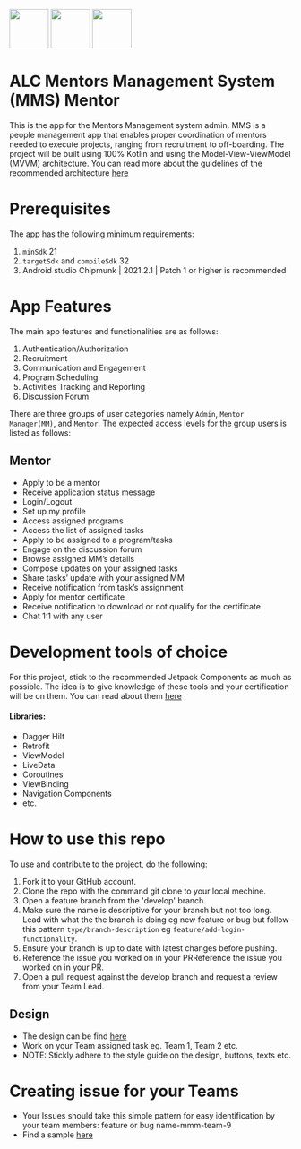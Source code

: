 <p>
<img height=70 src="https://www.vectorlogo.zone/logos/kotlinlang/kotlinlang-ar21.svg"/>


<img height=70 src="https://www.vectorlogo.zone/logos/android/android-ar21.svg">


<img height="70" src="https://www.vectorlogo.zone/logos/git-scm/git-scm-ar21.svg">
</p>

# ALC Mentors Management System (MMS) Mentor

This is the app for the Mentors Management system admin. MMS is a people management app that enables
proper coordination of mentors needed to execute projects, ranging from recruitment to off-boarding.
The project will be built using 100% Kotlin and using the Model-View-ViewModel (MVVM) architecture.
You can read more about the guidelines of the recommended
architecture [here](https://developer.android.com/topic/architecture)

# Prerequisites

The app has the following minimum requirements:

1. `minSdk` 21
2. `targetSdk` and `compileSdk` 32
3. Android studio Chipmunk | 2021.2.1 | Patch 1 or higher is recommended

# App Features

The main app features and functionalities are as follows:

1. Authentication/Authorization
2. Recruitment
3. Communication and Engagement
4. Program Scheduling
5. Activities Tracking and Reporting
6. Discussion Forum

There are three groups of user categories namely `Admin`, `Mentor Manager(MM)`, and `Mentor`. The
expected access levels for the group users is listed as follows:

## Mentor

- Apply to be a mentor
- Receive application status message
- Login/Logout
- Set up my profile
- Access assigned programs
- Access the list of assigned tasks
- Apply to be assigned to a program/tasks
- Engage on the discussion forum
- Browse assigned MM’s details
- Compose updates on your assigned tasks
- Share tasks’ update with your assigned MM
- Receive notification from task’s assignment
- Apply for mentor certificate
- Receive notification to download or not qualify for the certificate
- Chat 1:1 with any user

# Development tools of choice

For this project, stick to the recommended Jetpack Components as much as possible. The idea is to
give knowledge of these tools and your certification will be on them. You can read about
them [here](https://developer.android.com/jetpack/getting-started)

#### Libraries:

- Dagger Hilt
- Retrofit
- ViewModel
- LiveData
- Coroutines
- ViewBinding
- Navigation Components
- etc.

# How to use this repo

To use and contribute to the project, do the following:

1. Fork it to your GitHub account.
2. Clone the repo with the command git clone to your local mechine.
3. Open a feature branch from the 'develop' branch.
4. Make sure the name is descriptive for your branch but not too long. Lead with what the the branch
   is doing eg new feature or bug but follow this pattern `type/branch-description`
   eg `feature/add-login-functionality`.
5. Ensure your branch is up to date with latest changes before pushing.
6. Reference the issue you worked on in your PRReference the issue you worked on in your PR.
7. Open a pull request against the develop branch and request a review from your Team Lead.

## Design

- The design can be
  find [here](https://www.figma.com/file/JNZKj3lachPypSOMBOhC1e/MMS-ALC-Mobile-Project?node-id=0%3A1)
- Work on your Team assigned task eg. Team 1, Team 2 etc.
- NOTE: Stickly adhere to the style guide on the design, buttons, texts etc.

# Creating issue for your Teams

- Your Issues should take this simple pattern for easy identification by your team members: feature
  or bug name-mmm-team-9
- Find a sample [here](https://github.com/ALCOpenSource/alc-MMSystem-mentor/issues/4) 
